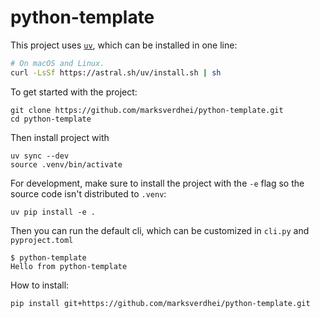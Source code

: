 # python-template

This project uses [`uv`](https://github.com/astral-sh/uv), which can be installed in one line: 
```bash
# On macOS and Linux.
curl -LsSf https://astral.sh/uv/install.sh | sh
```

To get started with the project:

```
git clone https://github.com/marksverdhei/python-template.git
cd python-template
```

Then install project with
```
uv sync --dev
source .venv/bin/activate
```

For development, make sure to install the project with the `-e` flag 
so the source code isn't distributed to `.venv`:
```
uv pip install -e .
```

Then you can run the default cli, which can be customized in `cli.py` and `pyproject.toml`  
```
$ python-template
Hello from python-template
```

How to install:
```bash
pip install git+https://github.com/marksverdhei/python-template.git
```
